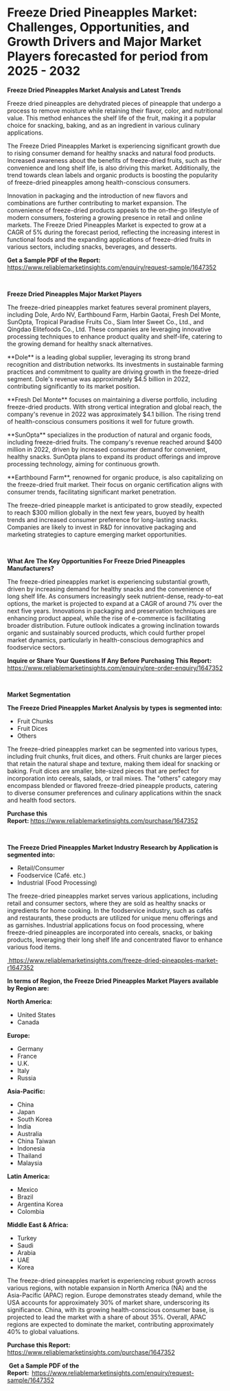 <p><h1>Freeze Dried Pineapples Market: Challenges, Opportunities, and Growth Drivers and Major Market Players forecasted for period from 2025 - 2032</h1></p><p><strong>Freeze Dried Pineapples Market Analysis and Latest Trends</strong></p>
<p><p>Freeze dried pineapples are dehydrated pieces of pineapple that undergo a process to remove moisture while retaining their flavor, color, and nutritional value. This method enhances the shelf life of the fruit, making it a popular choice for snacking, baking, and as an ingredient in various culinary applications.</p><p>The Freeze Dried Pineapples Market is experiencing significant growth due to rising consumer demand for healthy snacks and natural food products. Increased awareness about the benefits of freeze-dried fruits, such as their convenience and long shelf life, is also driving this market. Additionally, the trend towards clean labels and organic products is boosting the popularity of freeze-dried pineapples among health-conscious consumers.</p><p>Innovation in packaging and the introduction of new flavors and combinations are further contributing to market expansion. The convenience of freeze-dried products appeals to the on-the-go lifestyle of modern consumers, fostering a growing presence in retail and online markets. The Freeze Dried Pineapples Market is expected to grow at a CAGR of 5% during the forecast period, reflecting the increasing interest in functional foods and the expanding applications of freeze-dried fruits in various sectors, including snacks, beverages, and desserts.</p></p>
<p><strong>Get a Sample PDF of the Report:&nbsp;</strong> <a href="https://www.reliablemarketinsights.com/enquiry/request-sample/1647352?utm_campaign=2738&utm_medium=2&utm_source=Github&utm_content=ia&utm_term=16042025&utm_id=freeze-dried-pineapples">https://www.reliablemarketinsights.com/enquiry/request-sample/1647352</a></p>
<p>&nbsp;</p>
<p><strong>Freeze Dried Pineapples Major Market Players</strong></p>
<p><p>The freeze-dried pineapples market features several prominent players, including Dole, Ardo NV, Earthbound Farm, Harbin Gaotai, Fresh Del Monte, SunOpta, Tropical Paradise Fruits Co., Siam Inter Sweet Co., Ltd., and Qingdao Elitefoods Co., Ltd. These companies are leveraging innovative processing techniques to enhance product quality and shelf-life, catering to the growing demand for healthy snack alternatives.</p><p>**Dole** is a leading global supplier, leveraging its strong brand recognition and distribution networks. Its investments in sustainable farming practices and commitment to quality are driving growth in the freeze-dried segment. Dole's revenue was approximately $4.5 billion in 2022, contributing significantly to its market position.</p><p>**Fresh Del Monte** focuses on maintaining a diverse portfolio, including freeze-dried products. With strong vertical integration and global reach, the company's revenue in 2022 was approximately $4.1 billion. The rising trend of health-conscious consumers positions it well for future growth.</p><p>**SunOpta** specializes in the production of natural and organic foods, including freeze-dried fruits. The company's revenue reached around $400 million in 2022, driven by increased consumer demand for convenient, healthy snacks. SunOpta plans to expand its product offerings and improve processing technology, aiming for continuous growth.</p><p>**Earthbound Farm**, renowned for organic produce, is also capitalizing on the freeze-dried fruit market. Their focus on organic certification aligns with consumer trends, facilitating significant market penetration.</p><p>The freeze-dried pineapple market is anticipated to grow steadily, expected to reach $300 million globally in the next few years, buoyed by health trends and increased consumer preference for long-lasting snacks. Companies are likely to invest in R&D for innovative packaging and marketing strategies to capture emerging market opportunities.</p></p>
<p>&nbsp;</p>
<p><strong>What Are The Key Opportunities For Freeze Dried Pineapples Manufacturers?</strong></p>
<p><p>The freeze-dried pineapples market is experiencing substantial growth, driven by increasing demand for healthy snacks and the convenience of long shelf life. As consumers increasingly seek nutrient-dense, ready-to-eat options, the market is projected to expand at a CAGR of around 7% over the next five years. Innovations in packaging and preservation techniques are enhancing product appeal, while the rise of e-commerce is facilitating broader distribution. Future outlook indicates a growing inclination towards organic and sustainably sourced products, which could further propel market dynamics, particularly in health-conscious demographics and foodservice sectors.</p></p>
<p><strong>Inquire or Share Your Questions If Any Before Purchasing This Report:</strong> <a href="https://www.reliablemarketinsights.com/enquiry/pre-order-enquiry/1647352?utm_campaign=2738&utm_medium=2&utm_source=Github&utm_content=ia&utm_term=16042025&utm_id=freeze-dried-pineapples">https://www.reliablemarketinsights.com/enquiry/pre-order-enquiry/1647352</a></p>
<p>&nbsp;</p>
<p><strong>Market Segmentation</strong></p>
<p><strong>The Freeze Dried Pineapples Market Analysis by types is segmented into:</strong></p>
<p><ul><li>Fruit Chunks</li><li>Fruit Dices</li><li>Others</li></ul></p>
<p><p>The freeze-dried pineapples market can be segmented into various types, including fruit chunks, fruit dices, and others. Fruit chunks are larger pieces that retain the natural shape and texture, making them ideal for snacking or baking. Fruit dices are smaller, bite-sized pieces that are perfect for incorporation into cereals, salads, or trail mixes. The "others" category may encompass blended or flavored freeze-dried pineapple products, catering to diverse consumer preferences and culinary applications within the snack and health food sectors.</p></p>
<p><strong>Purchase this Report:&nbsp;</strong><a href="https://www.reliablemarketinsights.com/purchase/1647352?utm_campaign=2738&utm_medium=2&utm_source=Github&utm_content=ia&utm_term=16042025&utm_id=freeze-dried-pineapples">https://www.reliablemarketinsights.com/purchase/1647352</a></p>
<p>&nbsp;</p>
<p><strong>The Freeze Dried Pineapples Market Industry Research by Application is segmented into:</strong></p>
<p><ul><li>Retail/Consumer</li><li>Foodservice (Café. etc.)</li><li>Industrial (Food Processing)</li></ul></p>
<p><p>The freeze-dried pineapples market serves various applications, including retail and consumer sectors, where they are sold as healthy snacks or ingredients for home cooking. In the foodservice industry, such as cafés and restaurants, these products are utilized for unique menu offerings and as garnishes. Industrial applications focus on food processing, where freeze-dried pineapples are incorporated into cereals, snacks, or baking products, leveraging their long shelf life and concentrated flavor to enhance various food items.</p></p>
<p><a href="https://www.reliablemarketinsights.com/freeze-dried-pineapples-market-r1647352?utm_campaign=2738&utm_medium=2&utm_source=Github&utm_content=ia&utm_term=16042025&utm_id=freeze-dried-pineapples">&nbsp;https://www.reliablemarketinsights.com/freeze-dried-pineapples-market-r1647352</a></p>
<p><strong>In terms of Region, the Freeze Dried Pineapples Market Players available by Region are:</strong></p>
<p>
    <p> <strong> North America: </strong>
        <ul>
            <li>United States</li>
            <li>Canada</li>
        </ul>
        </p> 
    <p> <strong> Europe: </strong>
        <ul>
            <li>Germany</li>
            <li>France</li>
            <li>U.K.</li>
            <li>Italy</li>
            <li>Russia</li>
        </ul>
        </p> 
    <p> <strong> Asia-Pacific: </strong>
        <ul>
            <li>China</li>
            <li>Japan</li>
            <li>South Korea</li>
            <li>India</li>
            <li>Australia</li>
            <li>China Taiwan</li>
            <li>Indonesia</li>
            <li>Thailand</li>
            <li>Malaysia</li>
        </ul>
        </p> 
    <p> <strong> Latin America: </strong>
        <ul>
            <li>Mexico</li>
            <li>Brazil</li>
            <li>Argentina Korea</li>
            <li>Colombia</li>
        </ul>
        </p> 
    <p> <strong> Middle East & Africa: </strong>
        <ul>
            <li>Turkey</li>
            <li>Saudi</li>
            <li>Arabia</li>
            <li>UAE</li>
            <li>Korea</li>
        </ul>
    </p>
    </p>
<p><p>The freeze-dried pineapples market is experiencing robust growth across various regions, with notable expansion in North America (NA) and the Asia-Pacific (APAC) region. Europe demonstrates steady demand, while the USA accounts for approximately 30% of market share, underscoring its significance. China, with its growing health-conscious consumer base, is projected to lead the market with a share of about 35%. Overall, APAC regions are expected to dominate the market, contributing approximately 40% to global valuations.</p></p>
<p><strong>Purchase this Report: </strong><a href="https://www.reliablemarketinsights.com/purchase/1647352?utm_campaign=2738&utm_medium=2&utm_source=Github&utm_content=ia&utm_term=16042025&utm_id=freeze-dried-pineapples">https://www.reliablemarketinsights.com/purchase/1647352</a></p>
<p>&nbsp;<strong>Get a Sample PDF of the Report:&nbsp;&nbsp;</strong><a href="https://www.reliablemarketinsights.com/enquiry/request-sample/1647352?utm_campaign=2738&utm_medium=2&utm_source=Github&utm_content=ia&utm_term=16042025&utm_id=freeze-dried-pineapples">https://www.reliablemarketinsights.com/enquiry/request-sample/1647352</a></p>
<p><strong></strong></p>
<p><p></p><p></p><p></p></p>